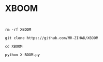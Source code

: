 # XBOOM

```


rm -rf XBOOM

git clone https://github.com/MR-ZIHAD/XBOOM

cd XBOOM

python X-BOOM.py


```
